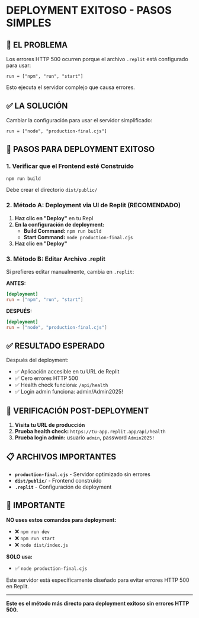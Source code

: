 # DEPLOYMENT EXITOSO - PASOS SIMPLES

## 🎯 EL PROBLEMA
Los errores HTTP 500 ocurren porque el archivo `.replit` está configurado para usar:
```
run = ["npm", "run", "start"]
```
Esto ejecuta el servidor complejo que causa errores.

## ✅ LA SOLUCIÓN
Cambiar la configuración para usar el servidor simplificado:
```
run = ["node", "production-final.cjs"]  
```

## 🚀 PASOS PARA DEPLOYMENT EXITOSO

### 1. Verificar que el Frontend esté Construido
```bash
npm run build
```
Debe crear el directorio `dist/public/`

### 2. Método A: Deployment via UI de Replit (RECOMENDADO)

1. **Haz clic en "Deploy"** en tu Repl
2. **En la configuración de deployment:**
   - **Build Command:** `npm run build`
   - **Start Command:** `node production-final.cjs`
3. **Haz clic en "Deploy"**

### 3. Método B: Editar Archivo .replit

Si prefieres editar manualmente, cambia en `.replit`:

**ANTES:**
```toml
[deployment]
run = ["npm", "run", "start"]
```

**DESPUÉS:**
```toml
[deployment]  
run = ["node", "production-final.cjs"]
```

## ✅ RESULTADO ESPERADO

Después del deployment:
- ✅ Aplicación accesible en tu URL de Replit
- ✅ Cero errores HTTP 500
- ✅ Health check funciona: `/api/health`
- ✅ Login admin funciona: admin/Admin2025!

## 🔧 VERIFICACIÓN POST-DEPLOYMENT

1. **Visita tu URL de producción**
2. **Prueba health check:** `https://tu-app.replit.app/api/health`
3. **Prueba login admin:** usuario `admin`, password `Admin2025!`

## 📋 ARCHIVOS IMPORTANTES

- **`production-final.cjs`** - Servidor optimizado sin errores
- **`dist/public/`** - Frontend construido
- **`.replit`** - Configuración de deployment

## 🚨 IMPORTANTE

**NO uses estos comandos para deployment:**
- ❌ `npm run dev`
- ❌ `npm run start`  
- ❌ `node dist/index.js`

**SOLO usa:**
- ✅ `node production-final.cjs`

Este servidor está específicamente diseñado para evitar errores HTTP 500 en Replit.

---

**Este es el método más directo para deployment exitoso sin errores HTTP 500.**